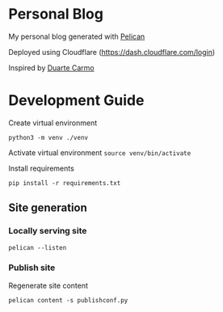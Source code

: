 # Personal Blog

My personal blog generated with [Pelican](https://docs.getpelican.com/en/latest/index.html)

Deployed using Cloudflare (https://dash.cloudflare.com/login)

Inspired by [Duarte Carmo](https://github.com/duarteocarmo/duarteocarmo.com)

# Development Guide

Create virtual environment

 `python3 -m venv ./venv `

Activate virtual environment
`source venv/bin/activate`

Install requirements

`pip install -r requirements.txt`

## Site generation

### Locally serving site

`pelican --listen`

### Publish site

Regenerate site content

`pelican content -s publishconf.py`